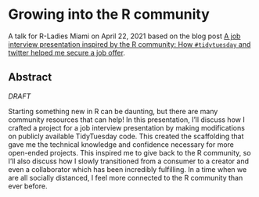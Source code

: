 # Growing into the R community


A talk for R-Ladies Miami on April 22, 2021 based on the blog post [A job interview presentation inspired by the R community:
How `#tidytuesday` and twitter helped me secure a job offer](https://www.pipinghotdata.com/posts/2020-08-30-a-job-interview-presentation-inspired-by-the-r-community/).


## Abstract

_DRAFT_

Starting something new in R can be daunting, but there are many community resources that can help! In this presentation, I’ll discuss how I crafted a project for a job interview presentation by making modifications on publicly available TidyTuesday code. This created the scaffolding that gave me the technical knowledge and confidence necessary for more open-ended projects. This inspired me to give back to the R community, so I’ll also discuss how I slowly transitioned from a consumer to a creator and even a collaborator which has been incredibly fulfilling. In a time when we are all socially distanced, I feel more connected to the R community than ever before.